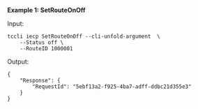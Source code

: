 **Example 1: SetRouteOnOff**



Input: 

```
tccli iecp SetRouteOnOff --cli-unfold-argument  \
    --Status off \
    --RouteID 1000001
```

Output: 
```
{
    "Response": {
        "RequestId": "5ebf13a2-f925-4ba7-adff-ddbc21d355e3"
    }
}
```

